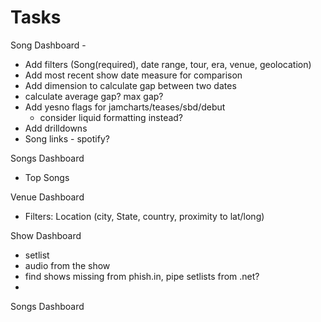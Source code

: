 # Tasks


Song Dashboard -
- Add filters (Song(required), date range, tour, era, venue, geolocation)
- Add most recent show date measure for comparison
- Add dimension to calculate gap between two dates
- calculate average gap? max gap?
- Add yesno flags for jamcharts/teases/sbd/debut
  - consider liquid formatting instead?
- Add drilldowns
- Song links - spotify?

Songs Dashboard
- Top Songs

Venue Dashboard
- Filters: Location (city, State, country, proximity to lat/long)


Show Dashboard
- setlist
- audio from the show
- find shows missing from phish.in, pipe setlists from .net?
-

Songs Dashboard
